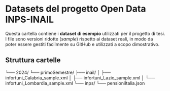 # Datasets del progetto Open Data INPS-INAIL 

Questa cartella contiene i **dataset di esempio** utilizzati per il progetto di tesi.  
I file sono versioni ridotte (*sample*) rispetto ai dataset reali, in modo da poter essere gestiti facilmente su GitHub e utilizzati a scopo dimostrativo.


## Struttura cartelle
└── 2024/
└── primoSemestre/
├── inail/
│ ├── infortuni_Calabria_sample.xml
│ ├── infortuni_Lazio_sample.xml
│ └── infortuni_Lombardia_sample.xml
└── inps/
└── pensioniItalia.json